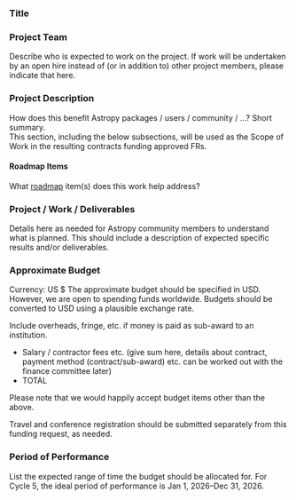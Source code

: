 ### Title

### Project Team
Describe who is expected to work on the project. If work will be undertaken by an open hire instead of (or in addition to) other project members, please indicate that here.

### Project Description
How does this benefit Astropy packages / users / community / ...? Short summary.  
This section, including the below subsections, will be used as the Scope of Work in the resulting contracts funding approved FRs. 

#### Roadmap Items
What [roadmap](https://github.com/astropy/astropy-project/blob/main/roadmap/roadmap.md) item(s) does this work help address?

### Project / Work / Deliverables
Details here as needed for Astropy community members to understand what is planned. This should include a description of expected specific results and/or deliverables.

### Approximate Budget
Currency: US $
The approximate budget should be specified in USD. However, we are open to spending funds worldwide. Budgets should be converted to USD using a plausible exchange rate.

Include overheads, fringe, etc. if money is paid as sub-award to an institution.

- Salary / contractor fees etc. (give sum here, details about contract, payment method (contract/sub-award) etc. can be worked out with the finance committee later)
- TOTAL

Please note that we would happily accept budget items other than the above.

Travel and conference registration should be submitted separately from this funding request, as needed.

### Period of Performance

List the expected range of time the budget should be allocated for. For Cycle 5, the ideal period of performance is Jan 1, 2026–Dec 31, 2026.

